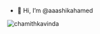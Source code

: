 - 👋 Hi, I’m @aaashikahamed
<p align="left"> <img src="https://komarev.com/ghpvc/?username=aaashikahamed&label=Profile%20views&color=0e75b6&style=flat" alt="chamithkavinda" /> </p>

<!---
aaashikahamed/aaashikahamed is a ✨ special ✨ repository because its `README.md` (this file) appears on your GitHub profile.
You can click the Preview link to take a look at your changes.
--->
